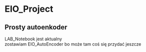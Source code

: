 # EIO_Project

## Prosty autoenkoder

LAB_Notebook jest aktualny  
zostawiam EIO_AutoEncoder bo może tam coś się przydać jeszcze
